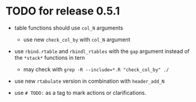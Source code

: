 

# TODO for release 0.5.1

- table functions should use `col_N` arguments
    - use new `check_col_by` with `col_N` argument

- use `rbind.rtable` and `rbindl_rtables` with the `gap` argument instead of the
`*stack*` functions in tern

    - may check with `grep -R --include=*.R "check_col_by" ./`

- use new `rtabulate` version in combination with `header_add_N`

- use `# TODO:` as a tag to mark actions or clarifications.

    